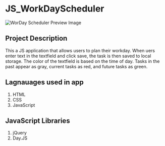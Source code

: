 # JS_WorkDayScheduler

![WorDay Scheduler Preview Image](./images/Screenshot%202023-10-26%20at%207.07.25 PM.png)


## Project Description
This a JS application that allows users to plan their workday. When uers enter text in the textfield and click save, the task is then saved to local storage. The color of the textfield is based on the time of day. Tasks in the past appear as gray, current tasks as red, and future tasks as green.

## Lagnauages used in app
1. HTML
2. CSS
3. JavaScript

## JavaScript Libraries
1. jQuery
2. Day.JS
